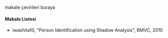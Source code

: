 makale çevirileri buraya

#### Makale Listesi

- iwashita10, "Person Identification using Shadow Analysis", BMVC, 2010
 
